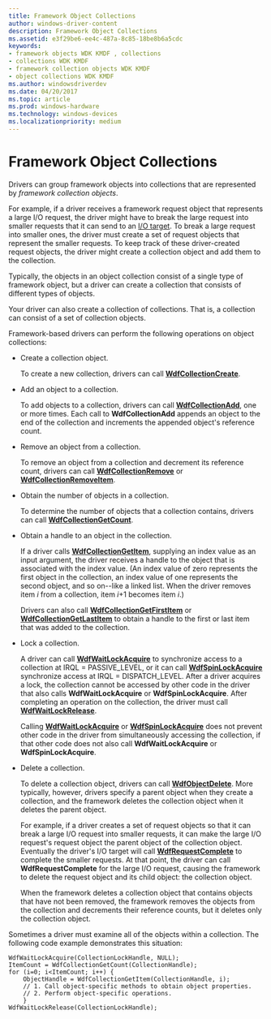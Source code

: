 ```yaml
---
title: Framework Object Collections
author: windows-driver-content
description: Framework Object Collections
ms.assetid: e3f29be6-ee4c-487a-8c85-18be8b6a5cdc
keywords:
- framework objects WDK KMDF , collections
- collections WDK KMDF
- framework collection objects WDK KMDF
- object collections WDK KMDF
ms.author: windowsdriverdev
ms.date: 04/20/2017
ms.topic: article
ms.prod: windows-hardware
ms.technology: windows-devices
ms.localizationpriority: medium
---
```


# Framework Object Collections





Drivers can group framework objects into collections that are represented by *framework collection objects*.

For example, if a driver receives a framework request object that represents a large I/O request, the driver might have to break the large request into smaller requests that it can send to an [I/O target](using-i-o-targets.md). To break a large request into smaller ones, the driver must create a set of request objects that represent the smaller requests. To keep track of these driver-created request objects, the driver might create a collection object and add them to the collection.

Typically, the objects in an object collection consist of a single type of framework object, but a driver can create a collection that consists of different types of objects.

Your driver can also create a collection of collections. That is, a collection can consist of a set of collection objects.

Framework-based drivers can perform the following operations on object collections:

-   Create a collection object.

    To create a new collection, drivers can call [**WdfCollectionCreate**](https://msdn.microsoft.com/library/windows/hardware/ff545747).

-   Add an object to a collection.

    To add objects to a collection, drivers can call [**WdfCollectionAdd**](https://msdn.microsoft.com/library/windows/hardware/ff545732), one or more times. Each call to **WdfCollectionAdd** appends an object to the end of the collection and increments the appended object's reference count.

-   Remove an object from a collection.

    To remove an object from a collection and decrement its reference count, drivers can call [**WdfCollectionRemove**](https://msdn.microsoft.com/library/windows/hardware/ff545784) or [**WdfCollectionRemoveItem**](https://msdn.microsoft.com/library/windows/hardware/ff545792).

-   Obtain the number of objects in a collection.

    To determine the number of objects that a collection contains, drivers can call [**WdfCollectionGetCount**](https://msdn.microsoft.com/library/windows/hardware/ff545759).

-   Obtain a handle to an object in the collection.

    If a driver calls [**WdfCollectionGetItem**](https://msdn.microsoft.com/library/windows/hardware/ff545770), supplying an index value as an input argument, the driver receives a handle to the object that is associated with the index value. (An index value of zero represents the first object in the collection, an index value of one represents the second object, and so on--like a linked list. When the driver removes item *i* from a collection, item *i*+1 becomes item *i*.)

    Drivers can also call [**WdfCollectionGetFirstItem**](https://msdn.microsoft.com/library/windows/hardware/ff545763) or [**WdfCollectionGetLastItem**](https://msdn.microsoft.com/library/windows/hardware/ff545775) to obtain a handle to the first or last item that was added to the collection.

-   Lock a collection.

    A driver can call [**WdfWaitLockAcquire**](https://msdn.microsoft.com/library/windows/hardware/ff551168) to synchronize access to a collection at IRQL = PASSIVE\_LEVEL, or it can call [**WdfSpinLockAcquire**](https://msdn.microsoft.com/library/windows/hardware/ff550040) synchronize access at IRQL = DISPATCH\_LEVEL. After a driver acquires a lock, the collection cannot be accessed by other code in the driver that also calls **WdfWaitLockAcquire** or **WdfSpinLockAcquire**. After completing an operation on the collection, the driver must call [**WdfWaitLockRelease**](https://msdn.microsoft.com/library/windows/hardware/ff551173).

    Calling [**WdfWaitLockAcquire**](https://msdn.microsoft.com/library/windows/hardware/ff551168) or [**WdfSpinLockAcquire**](https://msdn.microsoft.com/library/windows/hardware/ff550040) does not prevent other code in the driver from simultaneously accessing the collection, if that other code does not also call **WdfWaitLockAcquire** or **WdfSpinLockAcquire**.

-   Delete a collection.

    To delete a collection object, drivers can call [**WdfObjectDelete**](https://msdn.microsoft.com/library/windows/hardware/ff548734). More typically, however, drivers specify a parent object when they create a collection, and the framework deletes the collection object when it deletes the parent object.

    For example, if a driver creates a set of request objects so that it can break a large I/O request into smaller requests, it can make the large I/O request's request object the parent object of the collection object. Eventually the driver's I/O target will call [**WdfRequestComplete**](https://msdn.microsoft.com/library/windows/hardware/ff549945) to complete the smaller requests. At that point, the driver can call **WdfRequestComplete** for the large I/O request, causing the framework to delete the request object and its child object: the collection object.

    When the framework deletes a collection object that contains objects that have not been removed, the framework removes the objects from the collection and decrements their reference counts, but it deletes only the collection object.

Sometimes a driver must examine all of the objects within a collection. The following code example demonstrates this situation:

```
WdfWaitLockAcquire(CollectionLockHandle, NULL);
ItemCount = WdfCollectionGetCount(CollectionHandle);
for (i=0; i<ItemCount; i++) {
    ObjectHandle = WdfCollectionGetItem(CollectionHandle, i);
    // 1. Call object-specific methods to obtain object properties.
    // 2. Perform object-specific operations.
    }
WdfWaitLockRelease(CollectionLockHandle);
```

 

 





